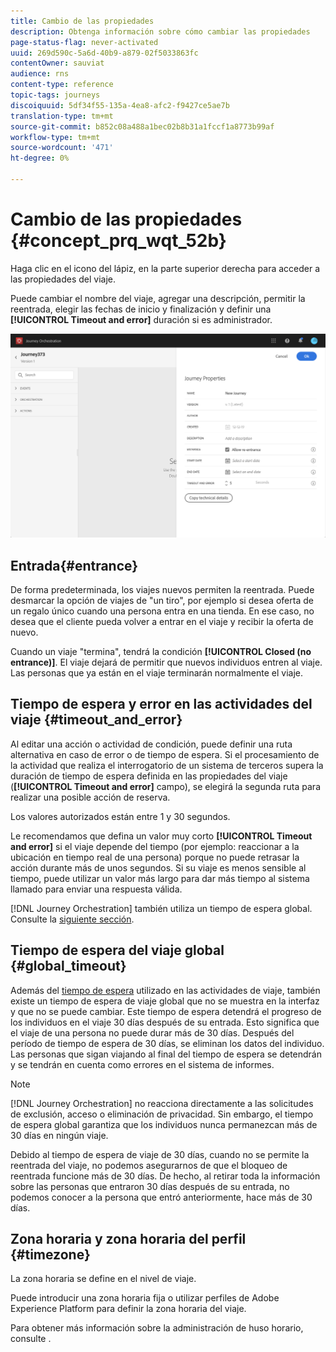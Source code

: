 ```yaml
---
title: Cambio de las propiedades
description: Obtenga información sobre cómo cambiar las propiedades
page-status-flag: never-activated
uuid: 269d590c-5a6d-40b9-a879-02f5033863fc
contentOwner: sauviat
audience: rns
content-type: reference
topic-tags: journeys
discoiquuid: 5df34f55-135a-4ea8-afc2-f9427ce5ae7b
translation-type: tm+mt
source-git-commit: b852c08a488a1bec02b8b31a1fccf1a8773b99af
workflow-type: tm+mt
source-wordcount: '471'
ht-degree: 0%

---
```




# Cambio de las propiedades {#concept_prq_wqt_52b}

Haga clic en el icono del lápiz, en la parte superior derecha para acceder a las propiedades del viaje.

Puede cambiar el nombre del viaje, agregar una descripción, permitir la reentrada, elegir las fechas de inicio y finalización y definir una **[!UICONTROL Timeout and error]** duración si es administrador.

![](../assets/journey32.png)

## Entrada{#entrance}

De forma predeterminada, los viajes nuevos permiten la reentrada. Puede desmarcar la opción de viajes de &quot;un tiro&quot;, por ejemplo si desea oferta de un regalo único cuando una persona entra en una tienda. En ese caso, no desea que el cliente pueda volver a entrar en el viaje y recibir la oferta de nuevo.

Cuando un viaje &quot;termina&quot;, tendrá la condición **[!UICONTROL Closed (no entrance)]**. El viaje dejará de permitir que nuevos individuos entren al viaje. Las personas que ya están en el viaje terminarán normalmente el viaje.

## Tiempo de espera y error en las actividades del viaje {#timeout_and_error}

Al editar una acción o actividad de condición, puede definir una ruta alternativa en caso de error o de tiempo de espera. Si el procesamiento de la actividad que realiza el interrogatorio de un sistema de terceros supera la duración de tiempo de espera definida en las propiedades del viaje (**[!UICONTROL Timeout and  error]** campo), se elegirá la segunda ruta para realizar una posible acción de reserva.

Los valores autorizados están entre 1 y 30 segundos.

Le recomendamos que defina un valor muy corto **[!UICONTROL Timeout and error]** si el viaje depende del tiempo (por ejemplo: reaccionar a la ubicación en tiempo real de una persona) porque no puede retrasar la acción durante más de unos segundos. Si su viaje es menos sensible al tiempo, puede utilizar un valor más largo para dar más tiempo al sistema llamado para enviar una respuesta válida.

[!DNL Journey Orchestration] también utiliza un tiempo de espera global. Consulte la [siguiente sección](#global_timeout).

## Tiempo de espera del viaje global {#global_timeout}

Además del [tiempo de espera](#timeout_and_error) utilizado en las actividades de viaje, también existe un tiempo de espera de viaje global que no se muestra en la interfaz y que no se puede cambiar. Este tiempo de espera detendrá el progreso de los individuos en el viaje 30 días después de su entrada. Esto significa que el viaje de una persona no puede durar más de 30 días. Después del período de tiempo de espera de 30 días, se eliminan los datos del individuo. Las personas que sigan viajando al final del tiempo de espera se detendrán y se tendrán en cuenta como errores en el sistema de informes.

>[!NOTE]
>
>[!DNL Journey Orchestration] no reacciona directamente a las solicitudes de exclusión, acceso o eliminación de privacidad. Sin embargo, el tiempo de espera global garantiza que los individuos nunca permanezcan más de 30 días en ningún viaje.

Debido al tiempo de espera de viaje de 30 días, cuando no se permite la reentrada del viaje, no podemos asegurarnos de que el bloqueo de reentrada funcione más de 30 días. De hecho, al retirar toda la información sobre las personas que entraron 30 días después de su entrada, no podemos conocer a la persona que entró anteriormente, hace más de 30 días.

## Zona horaria y zona horaria del perfil {#timezone}

La zona horaria se define en el nivel de viaje.

Puede introducir una zona horaria fija o utilizar perfiles de Adobe Experience Platform para definir la zona horaria del viaje.

Para obtener más información sobre la administración de huso horario, consulte [](../building-journeys/timezone-management.md).
